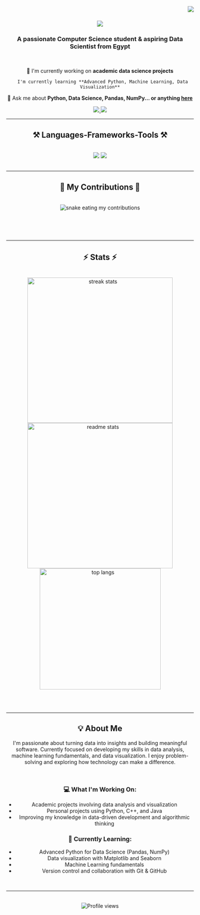 <img align="right" src="https://visitor-badge.laobi.icu/badge?page_id=mawadaemad.mawadaemad" />

<h1 align="center">
    <img src="https://readme-typing-svg.herokuapp.com/?font=Righteous&size=35&center=true&vCenter=true&width=500&height=70&duration=4000&lines=Hi+There!+👋;+I'm+Mawada+Emad!;" />
</h1>

<h3 align="center">A passionate Computer Science student & aspiring Data Scientist from Egypt </h3>

<br/>

<div align="center">
 
 🔭 I'm currently working on **academic data science projects**
 
      I'm currently learning **Advanced Python, Machine Learning, Data Visualization**
 
 💬 Ask me about **Python, Data Science, Pandas, NumPy... or anything [here](https://github.com/mawadaemad/mawadaemad/issues)**


 </div>
 
<div align="center"> 
  <a href="mailto:mawadaemad30@gmail.com">
    <img src="https://img.shields.io/badge/Gmail-333333?style=for-the-badge&logo=gmail&logoColor=red" />
  </a>
  <a href="https://linkedin.com/in/mawaddaemad" target="_blank">
    <img src="https://img.shields.io/badge/LinkedIn-0077B5?style=for-the-badge&logo=linkedin&logoColor=white" target="_blank" />
  </a>
</div>

 <hr/>
 
<h2 align="center">⚒️ Languages-Frameworks-Tools ⚒️</h2>
<br/>
<div align="center">
    <img src="https://skillicons.dev/icons?i=python,java,cpp,js,html,css,git,github,vscode" />
    <img src="https://skillicons.dev/icons?i=mysql,postgresql,numpy,pandas,matplotlib" />
</div>

<br/>
<hr/>

<div align="center">
  <h2>🐍 My Contributions 🐍</h2>
  <br>
  <img alt="snake eating my contributions" src="https://raw.githubusercontent.com/mawadaemad/mawadaemad/output/github-contribution-grid-snake.svg" />
  
  <br/><br/><br/>
</div>

<hr/>

<h2 align="center">⚡ Stats ⚡</h2>
<br>
<div align=center>
  <img width=390 src="https://github-readme-streak-stats.herokuapp.com/?user=mawadaemad&count_private=true&theme=react&border_radius=10" alt="streak stats"/>
  <img width=390 src="https://github-readme-stats.vercel.app/api?username=mawadaemad&count_private=true&show_icons=true&theme=react&rank_icon=github&border_radius=10" alt="readme stats" />
  <br/>
  <img width=325 align="center" src="https://github-readme-stats.vercel.app/api/top-langs/?username=mawadaemad&hide=HTML&langs_count=8&layout=compact&theme=react&border_radius=10&size_weight=0.5&count_weight=0.5" alt="top langs" />
</div>

<br/><br/>

<hr/>

<h2 align="center">💡 About Me</h2>

<p align="center">
I'm passionate about turning data into insights and building meaningful software. Currently focused on developing my skills in data analysis, machine learning fundamentals, and data visualization. I enjoy problem-solving and exploring how technology can make a difference.
</p>

<br/>

<div align="center">
  
### 💻 What I'm Working On:
- Academic projects involving data analysis and visualization
- Personal projects using Python, C++, and Java
- Improving my knowledge in data-driven development and algorithmic thinking

### 🌱 Currently Learning:
- Advanced Python for Data Science (Pandas, NumPy)
- Data visualization with Matplotlib and Seaborn
- Machine Learning fundamentals
- Version control and collaboration with Git & GitHub

</div>

<br/>
<hr/>
<br/>

<div align="center">
  <img src="https://komarev.com/ghpvc/?username=mawadaemad&style=for-the-badge&color=blue" alt="Profile views" />
</div>

<br/>
